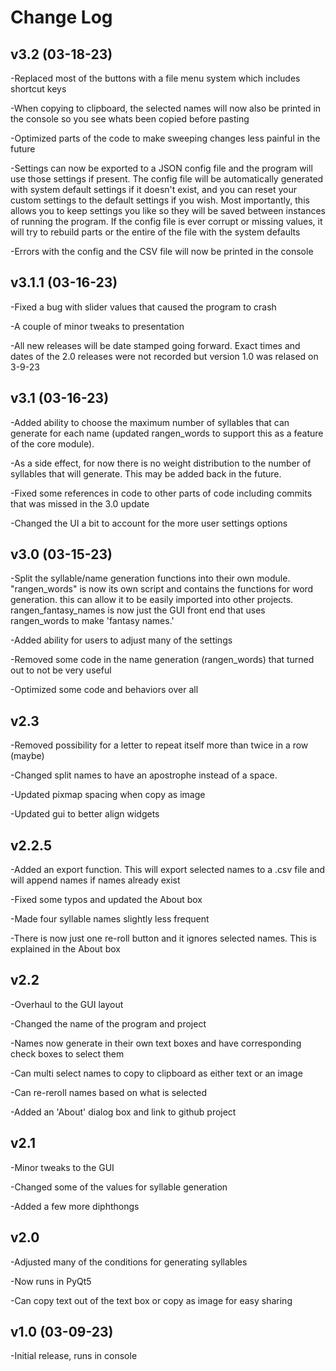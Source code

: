 # Change Log

v3.2 (03-18-23)
-
-Replaced most of the buttons with a file menu system which includes shortcut keys

-When copying to clipboard, the selected names will now also be printed in the console so you see whats been copied before pasting

-Optimized parts of the code to make sweeping changes less painful in the future

-Settings can now be exported to a JSON config file and the program will use those settings if present. The config file will be automatically generated with system default settings if it doesn't exist, and you can reset your custom settings to the default settings if you wish. Most importantly, this allows you to keep settings you like so they will be saved between instances of running the program. If the config file is ever corrupt or missing values, it will try to rebuild parts or the entire of the file with the system defaults

-Errors with the config and the CSV file will now be printed in the console

v3.1.1 (03-16-23)
-
-Fixed a bug with slider values that caused the program to crash

-A couple of minor tweaks to presentation

-All new releases will be date stamped going forward. Exact times and dates of the 2.0 releases were not recorded but version 1.0 was relased on 3-9-23

v3.1 (03-16-23)
-
-Added ability to choose the maximum number of syllables that can generate for each name (updated rangen_words to support this as a feature of the core module).

-As a side effect, for now there is no weight distribution to the number of syllables that will generate. This may be added back in the future.

-Fixed some references in code to other parts of code including commits that was missed in the 3.0 update

-Changed the UI a bit to account for the more user settings options

v3.0 (03-15-23)
-
-Split the syllable/name generation functions into their own module. "rangen_words" is now its own script and contains the functions for word generation. this can allow it to be easily imported into other projects. rangen_fantasy_names is now just the GUI front end that uses rangen_words to make 'fantasy names.'

-Added ability for users to adjust many of the settings

-Removed some code in the name generation (rangen_words) that turned out to not be very useful

-Optimized some code and behaviors over all


v2.3
-
-Removed possibility for a letter to repeat itself more than twice in a row (maybe)

-Changed split names to have an apostrophe instead of a space.

-Updated pixmap spacing when copy as image

-Updated gui to better align widgets

v2.2.5
-
-Added an export function. This will export selected names to a .csv file and will append names if names already exist

-Fixed some typos and updated the About box

-Made four syllable names slightly less frequent

-There is now just one re-roll button and it ignores selected names. This is explained in the About box


v2.2
-
-Overhaul to the GUI layout

-Changed the name of the program and project

-Names now generate in their own text boxes and have corresponding check boxes to select them

-Can multi select names to copy to clipboard as either text or an image

-Can re-reroll names based on what is selected

-Added an 'About' dialog box and link to github project

v2.1
-
-Minor tweaks to the GUI

-Changed some of the values for syllable generation

-Added a few more diphthongs

v2.0
-
-Adjusted many of the conditions for generating syllables

-Now runs in PyQt5

-Can copy text out of the text box or copy as image for easy sharing

v1.0 (03-09-23)
-
-Initial release, runs in console
